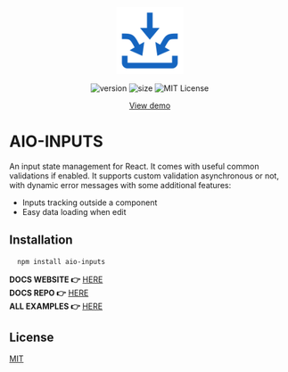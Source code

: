 <br />
<div align="center">
<a href="https://github.com/klm-lab/store/#readme" target="_blank">
     <img src="assets/icon.svg" alt="icon" width="120" height="120">

</a>

![version][version-shield]
![size][size-shield]
![MIT License][license-shield]

<div>
<a align="center" href="https://codesandbox.io/s/inputs-demo-28ztx4" target="_blank">View demo</a>
</div>
</div>

# AIO-INPUTS

An input state management for React. It comes with useful common validations if enabled. It supports custom validation asynchronous or not, with dynamic error messages with some additional features:
* Inputs tracking outside a component
* Easy data loading when edit<br/>

## Installation

```sh
  npm install aio-inputs
  ```
**DOCS WEBSITE 👉** [HERE][docs-site]<br/>
**DOCS REPO 👉** [HERE][docs-repo]<br/>
**ALL EXAMPLES 👉** [HERE][example-links]

## License

[MIT][license-url]


[size-shield]: https://img.shields.io/bundlephobia/minzip/aio-inputs/2.1.10?style=for-the-badge

[license-shield]: https://img.shields.io/github/license/klm-lab/inputs?style=for-the-badge

[version-shield]: https://img.shields.io/npm/v/aio-inputs?style=for-the-badge
[example-links]: https://github.com/klm-lab/inputs/tree/dev/examples#readme
[docs-repo]: https://github.com/klm-lab/aio-inputs-docs#readme
[docs-site]: https://aio-inputs.netlify.app
[edit-link]: https://github.com/klm-lab/inputs/blob/dev/examples/edit.tsx


[license-url]: https://choosealicense.com/licenses/mit/
